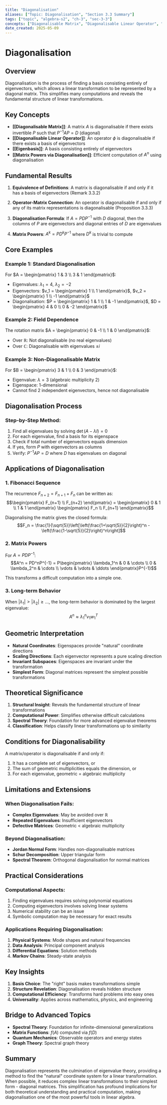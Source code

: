```yaml
---
title: "Diagonalisation"
aliases: ["Topic: Diagonalisation", "Section 3.3 Summary"]
tags: ["topic", "algebra-s2", "ch-3", "sec-3-3"]
concepts: ["Diagonalisable Matrix", "Diagonalisable Linear Operator", "Eigenbasis", "Matrix Powers", "Similarity"]
date_created: 2025-05-09
---
```


# Diagonalisation

## Overview
Diagonalisation is the process of finding a basis consisting entirely of eigenvectors, which allows a linear transformation to be represented by a diagonal matrix. This simplifies many computations and reveals the fundamental structure of linear transformations.

## Key Concepts
- **[[Diagonalisable Matrix]]**: A matrix $A$ is diagonalisable if there exists invertible $P$ such that $P^{-1}AP = D$ (diagonal)
- **[[Diagonalisable Linear Operator]]**: An operator $\phi$ is diagonalisable if there exists a basis of eigenvectors
- **[[Eigenbasis]]**: A basis consisting entirely of eigenvectors
- **[[Matrix Powers via Diagonalisation]]**: Efficient computation of $A^n$ using diagonalisation

## Fundamental Results
1. **Equivalence of Definitions**: A matrix is diagonalisable if and only if it has a basis of eigenvectors (Remark 3.3.2)

2. **Operator-Matrix Connection**: An operator is diagonalisable if and only if any of its matrix representations is diagonalisable (Proposition 3.3.3)

3. **Diagonalisation Formula**: If $A = PDP^{-1}$ with $D$ diagonal, then the columns of $P$ are eigenvectors and diagonal entries of $D$ are eigenvalues

4. **Matrix Powers**: $A^k = PD^kP^{-1}$ where $D^k$ is trivial to compute

## Core Examples
### Example 1: Standard Diagonalisation
For $A = \begin{pmatrix} 1 & 3 \\ 3 & 1 \end{pmatrix}$:
- Eigenvalues: $\lambda_1 = 4$, $\lambda_2 = -2$
- Eigenvectors: $v_1 = \begin{pmatrix} 1 \\ 1 \end{pmatrix}$, $v_2 = \begin{pmatrix} 1 \\ -1 \end{pmatrix}$
- Diagonalisation: $P = \begin{pmatrix} 1 & 1 \\ 1 & -1 \end{pmatrix}$, $D = \begin{pmatrix} 4 & 0 \\ 0 & -2 \end{pmatrix}$

### Example 2: Field Dependence
The rotation matrix $A = \begin{pmatrix} 0 & -1 \\ 1 & 0 \end{pmatrix}$:
- Over $\mathbb{R}$: Not diagonalisable (no real eigenvalues)
- Over $\mathbb{C}$: Diagonalisable with eigenvalues $\pm i$

### Example 3: Non-Diagonalisable Matrix
For $B = \begin{pmatrix} 3 & 1 \\ 0 & 3 \end{pmatrix}$:
- Eigenvalue: $\lambda = 3$ (algebraic multiplicity 2)
- Eigenspace: 1-dimensional
- Cannot find 2 independent eigenvectors, hence not diagonalisable

## Diagonalisation Process
### Step-by-Step Method:
1. Find all eigenvalues by solving $\det(A - \lambda I) = 0$
2. For each eigenvalue, find a basis for its eigenspace
3. Check if total number of eigenvectors equals dimension
4. If yes, form $P$ with eigenvectors as columns
5. Verify: $P^{-1}AP = D$ where $D$ has eigenvalues on diagonal

## Applications of Diagonalisation
### 1. Fibonacci Sequence
The recurrence $F_{n+2} = F_{n+1} + F_n$ can be written as:
$$\begin{pmatrix} F_{n+1} \\ F_{n+2} \end{pmatrix} = \begin{pmatrix} 0 & 1 \\ 1 & 1 \end{pmatrix} \begin{pmatrix} F_n \\ F_{n+1} \end{pmatrix}$$

Diagonalising the matrix gives the closed formula:
$$F_n = \frac{1}{\sqrt{5}}\left[\left(\frac{1+\sqrt{5}}{2}\right)^n - \left(\frac{1-\sqrt{5}}{2}\right)^n\right]$$

### 2. Matrix Powers
For $A = PDP^{-1}$:
$$A^n = PD^nP^{-1} = P\begin{pmatrix} \lambda_1^n & 0 & \cdots \\ 0 & \lambda_2^n & \cdots \\ \vdots & \vdots & \ddots \end{pmatrix}P^{-1}$$

This transforms a difficult computation into a simple one.

### 3. Long-term Behavior
When $|\lambda_1| > |\lambda_2| \geq \ldots$, the long-term behavior is dominated by the largest eigenvalue:
$$A^n \approx \lambda_1^n v_1 w_1^T$$

## Geometric Interpretation
- **Natural Coordinates**: Eigenspaces provide "natural" coordinate directions
- **Scaling Directions**: Each eigenvector represents a pure scaling direction
- **Invariant Subspaces**: Eigenspaces are invariant under the transformation
- **Simplest Form**: Diagonal matrices represent the simplest possible transformations

## Theoretical Significance
1. **Structural Insight**: Reveals the fundamental structure of linear transformations
2. **Computational Power**: Simplifies otherwise difficult calculations
3. **Spectral Theory**: Foundation for more advanced eigenvalue theorems
4. **Classification**: Helps classify linear transformations up to similarity

## Conditions for Diagonalisability
A matrix/operator is diagonalisable if and only if:
1. It has a complete set of eigenvectors, or
2. The sum of geometric multiplicities equals the dimension, or
3. For each eigenvalue, geometric = algebraic multiplicity

## Limitations and Extensions
### When Diagonalisation Fails:
- **Complex Eigenvalues**: May be avoided over $\mathbb{R}$
- **Repeated Eigenvalues**: Insufficient eigenvectors
- **Defective Matrices**: Geometric < algebraic multiplicity

### Beyond Diagonalisation:
- **Jordan Normal Form**: Handles non-diagonalisable matrices
- **Schur Decomposition**: Upper triangular form
- **Spectral Theorem**: Orthogonal diagonalisation for normal matrices

## Practical Considerations
### Computational Aspects:
1. Finding eigenvalues requires solving polynomial equations
2. Computing eigenvectors involves solving linear systems
3. Numerical stability can be an issue
4. Symbolic computation may be necessary for exact results

### Applications Requiring Diagonalisation:
1. **Physical Systems**: Mode shapes and natural frequencies
2. **Data Analysis**: Principal component analysis
3. **Differential Equations**: Solution methods
4. **Markov Chains**: Steady-state analysis

## Key Insights
1. **Basis Choice**: The "right" basis makes transformations simple
2. **Structure Revelation**: Diagonalisation reveals hidden structure
3. **Computational Efficiency**: Transforms hard problems into easy ones
4. **Universality**: Applies across mathematics, physics, and engineering

## Bridge to Advanced Topics
- **Spectral Theory**: Foundation for infinite-dimensional generalizations
- **Matrix Functions**: $f(A)$ computed via $f(D)$
- **Quantum Mechanics**: Observable operators and energy states
- **Graph Theory**: Spectral graph theory

## Summary
Diagonalisation represents the culmination of eigenvalue theory, providing a method to find the "natural" coordinate system for a linear transformation. When possible, it reduces complex linear transformations to their simplest form - diagonal matrices. This simplification has profound implications for both theoretical understanding and practical computation, making diagonalisation one of the most powerful tools in linear algebra.
